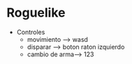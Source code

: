 # Roguelike
- Controles
  - movimiento --> wasd
  - disparar --> boton raton izquierdo
  - cambio de arma--> 123
